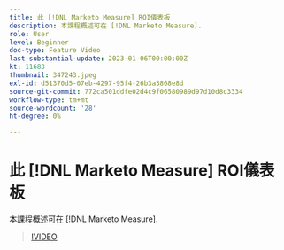 ```yaml
---
title: 此 [!DNL Marketo Measure] ROI儀表板
description: 本課程概述可在 [!DNL Marketo Measure].
role: User
level: Beginner
doc-type: Feature Video
last-substantial-update: 2023-01-06T00:00:00Z
kt: 11683
thumbnail: 347243.jpeg
exl-id: d51370d5-07eb-4297-95f4-26b3a3868e8d
source-git-commit: 772ca501ddfe02d4c9f06580989d97d10d8c3334
workflow-type: tm+mt
source-wordcount: '28'
ht-degree: 0%

---
```


# 此 [!DNL Marketo Measure] ROI儀表板

本課程概述可在 [!DNL Marketo Measure].

>[!VIDEO](https://video.tv.adobe.com/v/347243/?quality=12&learn=on)
